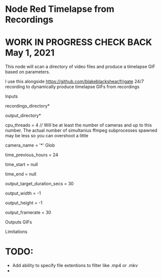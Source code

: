 # Node Red Timelapse from Recordings

# WORK IN PROGRESS CHECK BACK May 1, 2021

This node will scan a directory of video files and produce a timelapse GIF based on parameters.


I use this alongside https://github.com/blakeblackshear/frigate 24/7 recording to dynamically produce timelapse GIFs from recordings

Inputs


recordings_directory*

output_directory*

cpu_threads = 4 // Will be at least the number of cameras and up to this number. The actual number of simultanius ffmpeg subprocesses spawned may be less so you can overshoot a little

camera_name = '*' Glob

time_previous_hours = 24

time_start = null

time_end = null

output_target_duration_secs = 30

output_width = -1

output_height = -1

output_framerate = 30



Outputs GIFs

Limitations

# TODO:
- Add ability to specify file extentions to filter like .mp4 or .mkv
- 
